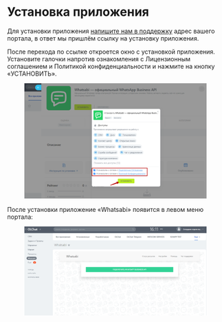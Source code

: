 # Установка приложения

Для установки приложения [напишите нам в поддержку](https://auth2.bitrix24.net/oauth/select/?preset=im\&IM_DIALOG=networkLines7c380c91ab28dacab02d3af93fecdbf9) адрес вашего портала, в ответ мы пришлём ссылку на установку приложения.

После перехода по ссылке откроется окно с установкой приложения. Установите галочки напротив ознакомления с Лицензионным соглашением и Политикой конфиденциальности и нажмите на кнопку «УСТАНОВИТЬ».

<figure><img src="../.gitbook/assets/image (147).png" alt=""><figcaption></figcaption></figure>

После установки приложение «Whatsabi» появится в левом меню портала:

<figure><img src="../.gitbook/assets/image (149).png" alt=""><figcaption></figcaption></figure>
